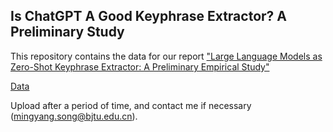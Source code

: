 ## Is ChatGPT A Good Keyphrase Extractor? A Preliminary Study
This repository contains the data for our report ["Large Language Models as Zero-Shot Keyphrase Extractor: A Preliminary Empirical Study"]()

[Data]()

Upload after a period of time, and contact me if necessary (mingyang.song@bjtu.edu.cn).

